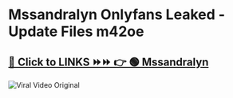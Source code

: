 
 # Mssandralyn Onlyfans Leaked - Update Files m42oe

## <h2><a href="https://clipsfans.com/Mssandralyn&ref=git">🔗 Click to LINKS ⏩⏩ 👉 🟢 Mssandralyn </a></h2>

<a href="https://clipsfans.com/Mssandralyn&ref=git" rel="nofollow" data-target="animated-image.originalLink"><img src="https://i.ibb.co.com/xMMVF88/686577567.gif" alt="Viral Video Original" style="max-width: 100%; display: inline-block;" data-target="animated-image.originalImage"></a>

